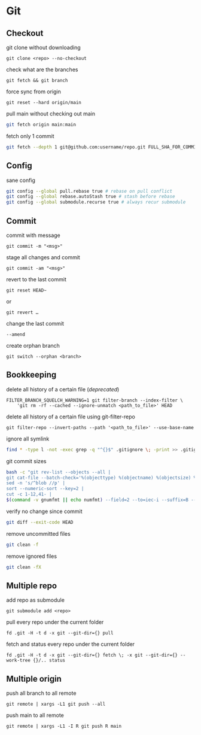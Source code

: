 # Git

## Checkout

git clone without downloading

```shell
git clone <repo> --no-checkout
```

check what are the branches

```shell
git fetch && git branch
```

force sync from origin

```shell
git reset --hard origin/main
```

pull main without checking out main

```sh
git fetch origin main:main
```

fetch only 1 commit

```sh
git fetch --depth 1 git@github.com:username/repo.git FULL_SHA_FOR_COMMIT
```

## Config

sane config

```sh
git config --global pull.rebase true # rebase on pull conflict
git config --global rebase.autoStash true # stash before rebase
git config --global submodule.recurse true # always recur submodule
```

## Commit

commit with message

```shell
git commit -m "<msg>"
```

stage all changes and commit

```shell
git commit -am "<msg>"
```

revert to the last commit

```shell
git reset HEAD~
```

or

```shell
git revert …
```

change the last commit

```shell
--amend
```

create orphan branch

```shell
git switch --orphan <branch>
```

## Bookkeeping

delete all history of a certain file (*deprecated*)

```shell
FILTER_BRANCH_SQUELCH_WARNING=1 git filter-branch --index-filter \
    'git rm -rf --cached --ignore-unmatch <path_to_file>' HEAD
```

delete all history of a certain file using git-filter-repo

```shell
git filter-repo --invert-paths --path '<path_to_file>' --use-base-name
```

ignore all symlink

```bash
find * -type l -not -exec grep -q "^{}$" .gitignore \; -print >> .gitignore
```

git commit sizes

```sh
bash -c "git rev-list --objects --all |
git cat-file --batch-check='%(objecttype) %(objectname) %(objectsize) %(rest)' |
sed -n 's/^blob //p' |
sort --numeric-sort --key=2 |
cut -c 1-12,41- |
$(command -v gnumfmt || echo numfmt) --field=2 --to=iec-i --suffix=B --padding=7 --round=nearest"
```

verify no change since commit

```sh
git diff --exit-code HEAD
```

remove uncommitted files

```sh
git clean -f
```

remove ignored files

```sh
git clean -fX
```

## Multiple repo

add repo as submodule

```shell
git submodule add <repo>
```

pull every repo under the current folder

```shell
fd .git -H -t d -x git --git-dir={} pull
```

fetch and status every repo under the current folder

```shell
fd .git -H -t d -x git --git-dir={} fetch \; -x git --git-dir={} --work-tree {}/.. status
```

## Multiple origin

push all branch to all remote

```shell
git remote | xargs -L1 git push --all
```

push main to all remote

```shell
git remote | xargs -L1 -I R git push R main
```
